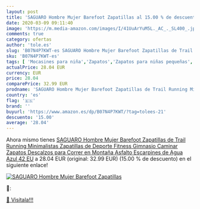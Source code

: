 ```yaml
---
layout: post
title: 'SAGUARO Hombre Mujer Barefoot Zapatillas al 15.00 % de descuento'
date: 2020-03-09 09:11:40
image: 'https://m.media-amazon.com/images/I/41UuArYuM5L._AC_._SL400_.jpg'
comments: true
category: ofertas
author: 'tole.es'
slug: 'B07N4P7KWT-es SAGUARO Hombre Mujer Barefoot Zapatillas de Trail Running...'
sku: 'B07N4P7KWT-es'
tags: [ 'Mocasines para niña','Zapatos','Zapatos para niñas pequeñas','Zapatos y complementos','zapatos', ]
actualPrice: 28.04 EUR
currency: EUR
price: 28.04
comparePrice: 32.99 EUR
prodname: 'SAGUARO Hombre Mujer Barefoot Zapatillas de Trail Running Minimalistas Zapatillas de Deporte Fitness Gimnasio Caminar Zapatos Descalzos para Correr en Montaña Asfalto Escarpines de Agua  Azul  42 EU'
country: 'es'
flag: '🇪🇸'
brand: ''
buyurl: 'https://www.amazon.es/dp/B07N4P7KWT/?tag=tolees-21'
descuento: '15.00'
average: '28.04'
---
```


Ahora mismo tienes [SAGUARO Hombre Mujer Barefoot Zapatillas de Trail Running Minimalistas Zapatillas de Deporte Fitness Gimnasio Caminar Zapatos Descalzos para Correr en Montaña Asfalto Escarpines de Agua  Azul  42 EU](https://www.amazon.es/dp/B07N4P7KWT/?tag=tolees-21) a 28.04 EUR (original: 32.99 EUR) (15.00 %  de descuento) en el siguiente enlace!

[![SAGUARO Hombre Mujer Barefoot Zapatillas](https://m.media-amazon.com/images/I/41UuArYuM5L._AC_._SL400_.jpg)](https://www.amazon.es/dp/B07N4P7KWT/?tag=tolees-21)

🔎:


[🛒 Visítala!!!](https://www.amazon.es/dp/B07N4P7KWT/?tag=tolees-21)
